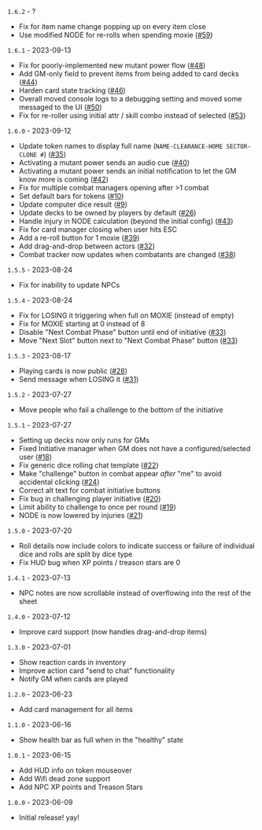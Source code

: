 `1.6.2` - ?
* Fix for item name change popping up on every item close
* Use modified NODE for re-rolls when spending moxie ([#59](https://github.com/wrycu/paranoia/issues/59))

`1.6.1` - 2023-09-13
* Fix for poorly-implemented new mutant power flow ([#48](https://github.com/wrycu/paranoia/issues/48)) 
* Add GM-only field to prevent items from being added to card decks ([#44](https://github.com/wrycu/paranoia/issues/44))
* Harden card state tracking ([#46](https://github.com/wrycu/paranoia/issues/46))
* Overall moved console logs to a debugging setting and moved some messaged to the UI ([#50](https://github.com/wrycu/paranoia/issues/50))
* Fix for re-roller using initial attr / skill combo instead of selected ([#53](https://github.com/wrycu/paranoia/issues/53))

`1.6.0` - 2023-09-12
* Update token names to display full name (`NAME-CLEARANCE-HOME SECTOR-CLONE #`) ([#35](https://github.com/wrycu/paranoia/issues/35))
* Activating a mutant power sends an audio cue ([#40](https://github.com/wrycu/paranoia/issues/40))
* Activating a mutant power sends an initial notification to let the GM know more is coming ([#42](https://github.com/wrycu/paranoia/issues/42))
* Fix for multiple combat managers opening after >1 combat
* Set default bars for tokens ([#10](https://github.com/wrycu/paranoia/issues/10))
* Update computer dice result ([#9](https://github.com/wrycu/paranoia/issues/9))
* Update decks to be owned by players by default ([#26](https://github.com/wrycu/paranoia/issues/26))
* Handle injury in NODE calculation (beyond the initial config) ([#43](https://github.com/wrycu/paranoia/issues/43))
* Fix for card manager closing when user hits ESC
* Add a re-roll button for 1 moxie ([#39](https://github.com/wrycu/paranoia/issues/39))
* Add drag-and-drop between actors ([#32](https://github.com/wrycu/paranoia/issues/32))
* Combat tracker now updates when combatants are changed ([#38](https://github.com/wrycu/paranoia/issues/38))

`1.5.5` - 2023-08-24
* Fix for inability to update NPCs

`1.5.4` - 2023-08-24
* Fix for LOSING it triggering when full on MOXIE (instead of empty)
* Fix for MOXIE starting at 0 instead of 8
* Disable "Next Combat Phase" button until end of initiative ([#33](https://github.com/wrycu/paranoia/issues/33))
* Move "Next Slot" button next to "Next Combat Phase" button ([#33](https://github.com/wrycu/paranoia/issues/33))

`1.5.3` - 2023-08-17
* Playing cards is now public ([#28](https://github.com/wrycu/paranoia/issues/28))
* Send message when LOSING it ([#31](https://github.com/wrycu/paranoia/issues/31))

`1.5.2` - 2023-07-27
* Move people who fail a challenge to the bottom of the initiative

`1.5.1` - 2023-07-27
* Setting up decks now only runs for GMs
* Fixed Initiative manager when GM does not have a configured/selected user ([#18](https://github.com/wrycu/paranoia/issues/18))
* Fix generic dice rolling chat template ([#22](https://github.com/wrycu/paranoia/issues/22))
* Make "challenge" button in combat appear _after_ "me" to avoid accidental clicking ([#24](https://github.com/wrycu/paranoia/issues/24))
* Correct alt text for combat initiative buttons
* Fix bug in challenging player initiative ([#20](https://github.com/wrycu/paranoia/issues/20))
* Limit ability to challenge to once per round ([#19](https://github.com/wrycu/paranoia/issues/19))
* NODE is now lowered by injuries ([#21](https://github.com/wrycu/paranoia/issues/21))

`1.5.0` - 2023-07-20
* Roll details now include colors to indicate success or failure of individual dice and rolls are split by dice type
* Fix HUD bug when XP points / treason stars are 0

`1.4.1` - 2023-07-13
* NPC notes are now scrollable instead of overflowing into the rest of the sheet

`1.4.0` - 2023-07-12
* Improve card support (now handles drag-and-drop items)

`1.3.0` - 2023-07-01
* Show reaction cards in inventory
* Improve action card "send to chat" functionality
* Notify GM when cards are played

`1.2.0` - 2023-06-23
* Add card management for all items 

`1.1.0` - 2023-06-16
* Show health bar as full when in the "healthy" state

`1.0.1` - 2023-06-15
* Add HUD info on token mouseover
* Add Wifi dead zone support
* Add NPC XP points and Treason Stars

`1.0.0` - 2023-06-09
* Initial release! yay!
